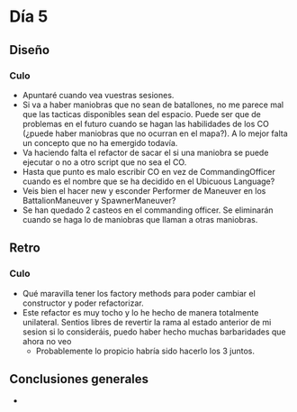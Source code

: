 ﻿# Día 5

## Diseño

### Culo

- Apuntaré cuando vea vuestras sesiones.
- Si va a haber maniobras que no sean de batallones, no me parece mal que las tacticas disponibles sean del espacio. Puede ser que de problemas en el futuro cuando se hagan las habilidades de los CO (¿puede haber maniobras que no ocurran en el mapa?). A lo mejor falta un concepto que no ha emergido todavía.
- Va haciendo falta el refactor de sacar el si una maniobra se puede ejecutar o no a otro script que no sea el CO.
- Hasta que punto es malo escribir CO en vez de CommandingOfficer cuando es el nombre que se ha decidido en el Ubicuous Language?
- Veis bien el hacer new y esconder Performer de Maneuver en los BattalionManeuver y SpawnerManeuver?
- Se han quedado 2 casteos en el commanding officer. Se eliminarán cuando se haga lo de maniobras que llaman a otras maniobras.

## Retro

### Culo

- Qué maravilla tener los factory methods para poder cambiar el constructor y poder refactorizar.
- Este refactor es muy tocho y lo he hecho de manera totalmente unilateral. Sentios libres de revertir la rama al estado anterior de mi sesion si lo consideráis, puedo haber hecho muchas barbaridades que ahora no veo
  - Probablemente lo propicio habría sido hacerlo los 3 juntos.


## Conclusiones generales

- 